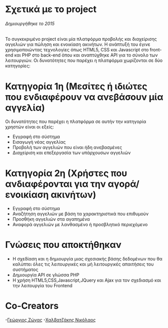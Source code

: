 # Σχετικά με το project
###### Δημιουργήθηκε το 2015 
Το συγκεκριμένο project είναι μία πλατφόρμα προβολής και διαχείρισης αγγελιών για πώληση και ενοικίαση ακινήτων. Η ανάπτυξή του έγινε χρησιμοποιώντας τεχνολογίες όπως HTML5, CSS και Javascript στο front-end και PHP στο back-end όπου και αναπτύχθηκε API για το σύνολο των λειτουργιών. Οι δυνατότητες που παρέχει η πλατφόρμα χωρίζονται σε δύο κατηγορίες:

# Κατηγορία 1η (Μεσίτες ή ιδιώτες που ενδιαφέρουν να ανεβάσουν μία αγγελία)
Οι δυνατότητες που παρέχει η πλατφόρμα σε αυτήν την κατηγορία χρηστών είναι οι εξείς:

  - Εγγραφή στο σύστημα
  - Εισαγωγή νέας αγγελίας 
  - Προβολή των αγγελιών που είναι ήδη ανεβασμένες
  - Διαχείριση και επεξεργασία των υπάρχουσων αγγελιών
 
# Κατηγορία 2η (Χρήστες που ανδιαφέρονται για την αγορά/ενοικίαση ακινήτων)
  - Εγγραφή στο σύστημα
  - Αναζήτηση αγγελιών με βάση τα χαρακτηριστικά που επιθυμούν 
  - Προσθήκη αγγελιών στα αγαπημένα
  - Αναφορά αγγελιών με λανθασμένο ή προσβλητικό περιεχόμενο

# Γνώσεις που αποκτήθηκαν

  - Η σχεδίαση και η δημιουργία μιας σχεσιακής βάσης δεδομένων που θα καλύπτει όλες τις λειτουργικές και μή λειτουργικές απαιτήσεις του συστήματος
  - Δημιουργία API σε γλώσσα PHP
  - Η χρήση HTML5,CSS,Javascript,JQuery και Ajax για τον σχεδιασμό και την λειτουργία του Frontend
  
# Co-Creators

  -[Γεώργιος Ζώγας](https://github.com/gzogas)
  -[Χαλβατζάκης Νικόλαος](https://github.com/NickCh1996)
